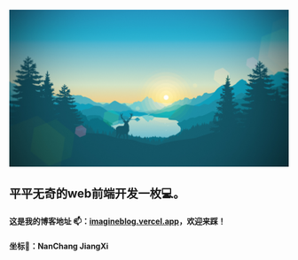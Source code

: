 ![image](https://github.com/lp-Imagine/lp-Imagine/blob/main/images/6.jpg)

## 平平无奇的web前端开发一枚💻。

#### 这是我的博客地址 📫：[imagineblog.vercel.app](https://imagineblog.vercel.app)，欢迎来踩！


#### 坐标📍：NanChang JiangXi

<!--
**lp-Imagine/lp-Imagine** is a ✨ _special_ ✨ repository because its `README.md` (this file) appears on your GitHub profile.

Here are some ideas to get you started:

- 🔭 I’m currently working on ...
- 🌱 I’m currently learning ...
- 👯 I’m looking to collaborate on ...
- 🤔 I’m looking for help with ...
- 💬 Ask me about ...
- 📫 How to reach me: ...
- 😄 Pronouns: ...
- ⚡ Fun fact: ...
-->
